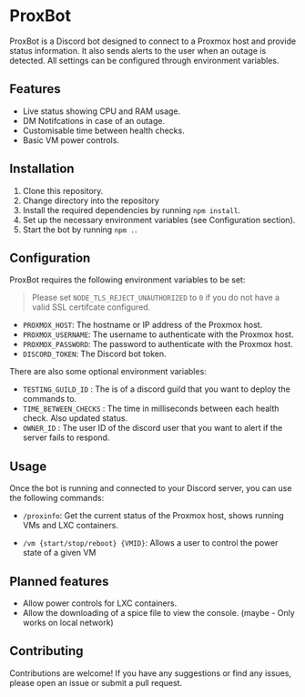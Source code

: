 # ProxBot

ProxBot is a Discord bot designed to connect to a Proxmox host and provide status information. It also sends alerts to the user when an outage is detected. All settings can be configured through environment variables.

## Features

- Live status showing CPU and RAM usage.
- DM Notifcations in case of an outage.
- Customisable time between health checks.
- Basic VM power controls.

## Installation

1. Clone this repository.
2. Change directory into the repository
3. Install the required dependencies by running `npm install`.
4. Set up the necessary environment variables (see Configuration section).
5. Start the bot by running `npm .`.

## Configuration

ProxBot requires the following environment variables to be set:

> Please set `NODE_TLS_REJECT_UNAUTHORIZED` to `0` if you do not have a valid SSL certifcate configured.

- `PROXMOX_HOST`: The hostname or IP address of the Proxmox host.
- `PROXMOX_USERNAME`: The username to authenticate with the Proxmox host.
- `PROXMOX_PASSWORD`: The password to authenticate with the Proxmox host.
- `DISCORD_TOKEN`: The Discord bot token.

There are also some optional environment variables:

- `TESTING_GUILD_ID` : The is of a discord guild that you want to deploy the commands to.
- `TIME_BETWEEN_CHECKS` : The time in milliseconds between each health check. Also updated status.
- `OWNER_ID` : The user ID of the discord user that you want to alert if the server fails to respond.

## Usage

Once the bot is running and connected to your Discord server, you can use the following commands:

- `/proxinfo`: Get the current status of the Proxmox host, shows running VMs and LXC containers.

- `/vm {start/stop/reboot} {VMID}`: Allows a user to control the power state of a given VM

## Planned features
- Allow power controls for LXC containers.
- Allow the downloading of a spice file to view the console. (maybe - Only works on local network)

## Contributing

Contributions are welcome! If you have any suggestions or find any issues, please open an issue or submit a pull request.
